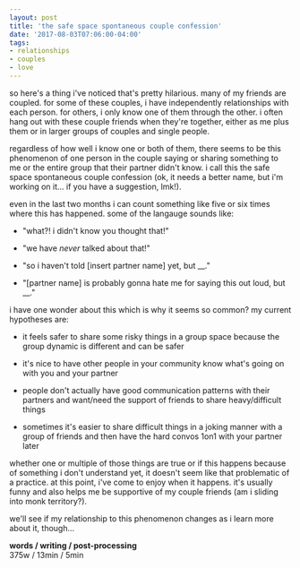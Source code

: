```yaml
---
layout: post
title: 'the safe space spontaneous couple confession'
date: '2017-08-03T07:06:00-04:00'
tags:
- relationships
- couples
- love
--- 
```


so here's a thing i've noticed that's pretty hilarious. many of my friends are coupled. for some of these couples, i have independently relationships with each person. for others, i only know one of them through the other. i often hang out with these couple friends when they're together, either as me plus them or in larger groups of couples and single people. 

regardless of how well i know one or both of them, there seems to be this phenomenon of one person in the couple saying or sharing something to me or the entire group that their partner didn't know. i call this the safe space spontaneous couple confession (ok, it needs a better name, but i'm working on it... if you have a suggestion, lmk!). 

even in the last two months i can count something like five or six times where this has happened. some of the langauge sounds like:

* "what?! i didn't know you thought that!"

* "we have *never* talked about that!"

* "so i haven't told [insert partner name] yet, but __."

* "[partner name] is probably gonna hate me for saying this out loud, but __." 

i have one wonder about this which is why it seems so common? my current hypotheses are:

* it feels safer to share some risky things in a group space because the group dynamic is different and can be safer

* it's nice to have other people in your community know what's going on with you and your partner

* people don't actually have good communication patterns with their partners and want/need the support of friends to share heavy/difficult things

* sometimes it's easier to share difficult things in a joking manner with a group of friends and then have the hard convos 1on1 with your partner later

whether one or multiple of those things are true or if this happens because of something i don't understand yet, it doesn't seem like that problematic of a practice. at this point, i've come to enjoy when it happens. it's usually funny and also helps me be supportive of my couple friends (am i sliding into monk territory?). 

we'll see if my relationship to this phenomenon changes as i learn more about it, though...

<!-- hyperlink bank -->

**words / writing / post-processing**  
375w / 13min / 5min